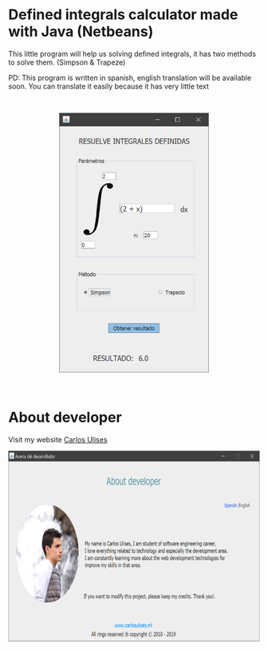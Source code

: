# Defined integrals calculator made with Java (Netbeans)

This little program will help us solving defined integrals, it has two methods to solve them. (Simpson &amp; Trapeze)

PD: This program is written in spanish, english translation will be available soon. You can translate it easily because it has very little text


<br/>
<p align="center">
<img width="300" height="520" src="https://raw.githubusercontent.com/CarlosUlisesOchoa/Calculador-de-integrales-definidas-java/master/project%20images/interfaz.png" alt="Interfaz principal" />
</p> <br/>


# About developer

Visit my website [Carlos Ulises](http://www.carlosulises.ml)

<p align="center">
<a href="http://www.carlosulises.ml" target="_BLANK">
<img width="700" height="382" src="https://github.com/CarlosUlisesOchoa/Calculador-de-integrales-definidas-java/blob/master/project%20images/dev.png?raw=true" />
</a>
</p>
